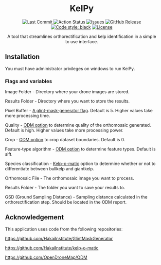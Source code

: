 <h1 align="center">KelPy</h1>
<p align="center">
<a href="https://img.shields.io/github/last-commit/Barnacle-Foods/barnacle-imagery"><img alt="Last Commit" src="https://img.shields.io/github/last-commit/Barnacle-Foods/barnacle-imagery"></a>
<a href="https://img.shields.io/github/languages/top/Barnacle-Foods/barnacle-imagery"><img alt="Action Status" src="https://img.shields.io/github/languages/top/Barnacle-Foods/barnacle-imagery"></a>
<a href="https://img.shields.io/github/issues/Barnacle-Foods/barnacle-imagery"><img alt="Issues" src="https://img.shields.io/github/issues/Barnacle-Foods/barnacle-imagery"></a>
<a href="https://img.shields.io/github/v/release/Barnacle-Foods/barnacle-imagery"><img alt="GitHub Release" src="https://img.shields.io/github/v/release/Barnacle-Foods/barnacle-imagery">
<a href="https://github.com/psf/black"><img alt="Code style: black" src="https://img.shields.io/badge/code%20style-black-000000.svg"></a>
<a href="https://img.shields.io/github/license/Barnacle-Foods/barnacle-imagery"><img alt="License" src="https://img.shields.io/github/license/Barnacle-Foods/barnacle-imagery"></a>
</p>

<p align="center">A tool that streamlines orthorectification and kelp identification in a simple to use interface.</p>

## Installation

You must have administrator privileges on windows to run KelPy.
  

### Flags and variables

  Image Folder - Directory where your drone images are stored.

  Results Folder - Directory where you want to store the results.

  Pixel Buffer - [A glint-mask-generator flag](https://github.com/HakaiInstitute/GlintMaskGenerator). Default is 5. Higher values take more processing time. 
  
  Quality - [ODM option](https://docs.opendronemap.org/arguments/pc-quality/) to determine quality of the orthomosaic generated. Default is high. Higher values take more processing power.

  Crop -  [ODM option](https://docs.opendronemap.org/arguments/crop/) to crop dataset boundaries. Default is 0.

  Feature-type algorithm - [ODM option](https://docs.opendronemap.org/arguments/feature-type/) to determine feature types. Default is sift. 

  Species classification - [Kelp-o-matic](https://hakai-segmentation.readthedocs.io/en/latest/lib.html#module-hakai_segmentation) option to determine whether or not to differentiate between bullkelp and giantkelp.

  Orthomosaic File - The orthomosaic image you want to process.

  Results Folder - The folder you want to save your results to.

  GSD (Ground Sampling Distance) - Sampling distance calculated in the orthorectification step. Should be located in the ODM report.



## Acknowledgement

  This application uses code from the following repositories:

  https://github.com/HakaiInstitute/GlintMaskGenerator

  https://github.com/HakaiInstitute/kelp-o-matic

  https://github.com/OpenDroneMap/ODM

